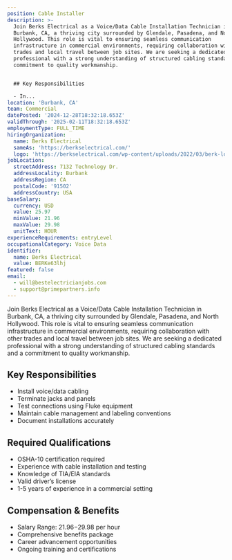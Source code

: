 ```yaml
---
position: Cable Installer
description: >-
  Join Berks Electrical as a Voice/Data Cable Installation Technician in
  Burbank, CA, a thriving city surrounded by Glendale, Pasadena, and North
  Hollywood. This role is vital to ensuring seamless communication
  infrastructure in commercial environments, requiring collaboration with other
  trades and local travel between job sites. We are seeking a dedicated
  professional with a strong understanding of structured cabling standards and a
  commitment to quality workmanship.


  ## Key Responsibilities

  - In...
location: 'Burbank, CA'
team: Commercial
datePosted: '2024-12-28T18:32:18.653Z'
validThrough: '2025-02-11T18:32:18.653Z'
employmentType: FULL_TIME
hiringOrganization:
  name: Berks Electrical
  sameAs: 'https://berkselectrical.com/'
  logo: 'https://berkselectrical.com/wp-content/uploads/2022/03/berk-logo.jpg'
jobLocation:
  streetAddress: 7132 Technology Dr.
  addressLocality: Burbank
  addressRegion: CA
  postalCode: '91502'
  addressCountry: USA
baseSalary:
  currency: USD
  value: 25.97
  minValue: 21.96
  maxValue: 29.98
  unitText: HOUR
experienceRequirements: entryLevel
occupationalCategory: Voice Data
identifier:
  name: Berks Electrical
  value: BERKe63lhj
featured: false
email:
  - will@bestelectricianjobs.com
  - support@primepartners.info
---
```




Join Berks Electrical as a Voice/Data Cable Installation Technician in Burbank, CA, a thriving city surrounded by Glendale, Pasadena, and North Hollywood. This role is vital to ensuring seamless communication infrastructure in commercial environments, requiring collaboration with other trades and local travel between job sites. We are seeking a dedicated professional with a strong understanding of structured cabling standards and a commitment to quality workmanship.

## Key Responsibilities
- Install voice/data cabling
- Terminate jacks and panels
- Test connections using Fluke equipment
- Maintain cable management and labeling conventions
- Document installations accurately

## Required Qualifications
- OSHA-10 certification required
- Experience with cable installation and testing
- Knowledge of TIA/EIA standards
- Valid driver’s license
- 1-5 years of experience in a commercial setting

## Compensation & Benefits
- Salary Range: $21.96-$29.98 per hour
- Comprehensive benefits package
- Career advancement opportunities
- Ongoing training and certifications

